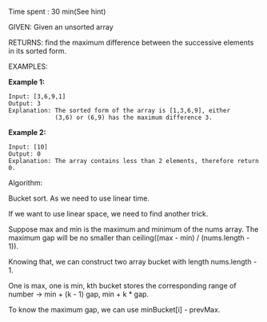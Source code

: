 Time spent : 30 min(See hint)

GIVEN: Given an unsorted array

RETURNS: find the maximum difference between the successive elements in its sorted form.

EXAMPLES:

**Example 1:**

```
Input: [3,6,9,1]
Output: 3
Explanation: The sorted form of the array is [1,3,6,9], either
             (3,6) or (6,9) has the maximum difference 3.
```

**Example 2:**

```
Input: [10]
Output: 0
Explanation: The array contains less than 2 elements, therefore return 0.
```

Algorithm:

Bucket sort. As we need to use linear time.

If we want to use linear space, we need to find another trick.

Suppose max and min is the maximum and minimum of the nums array. The maximum gap will be no smaller than ceiling((max - min) / (nums.length - 1)).

Knowing that, we can construct two array bucket with length nums.length - 1.

One is max, one is min, kth bucket stores the corresponding range of number -> min + (k - 1) gap, min + k * gap.

To know the maximum gap, we can use minBucket[i] - prevMax.